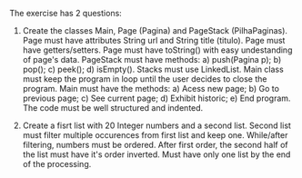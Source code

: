 The exercise has 2 questions:

1. Create the classes Main, Page (Pagina) and PageStack (PilhaPaginas). Page must have attributes String url and String title (titulo).
Page must have getters/setters. Page must have toString() with easy undestanding of page's data.
PageStack must have methods: a) push(Pagina p); b) pop(); c) peek(); d) isEmpty(). Stacks must use LinkedList.
Main class must keep the program in loop until the user decides to close the program.
Main must have the methods: a) Acess new page; b) Go to previous page; c) See current page; d) Exhibit historic; e) End program.
The code must be well structured and indented.

3. Create a fisrt list with 20 Integer numbers and a second list. Second list must filter multiple occurences from first list and keep one.
While/after filtering, numbers must be ordered. After first order, the second half of the list must have it's order inverted.
Must have only one list by the end of the processing.
